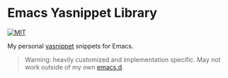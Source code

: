 # Emacs Yasnippet Library
[![MIT](https://img.shields.io/badge/license-MIT-green.svg)](./LICENSE)

My personal [yasnippet](https://github.com/capitaomorte/yasnippet) snippets for Emacs.

> Warning: heavily customized and implementation specific. May not work outside of my
> own [emacs.d].


[emacs.d]: https://github.com/hlissner/.emacs.d
